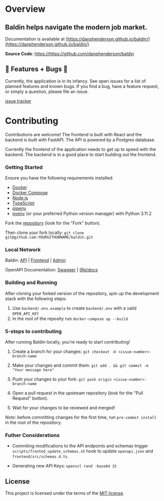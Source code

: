 # Overview

Baldin helps navigate the modern job market.
------

Documentation is available at [https://danphenderson.github.io/baldin/](https://danphenderson.github.io/baldin/)


**Source Code**:  <a href="https://github.com/danphenderson/baldin" target="_blank">https://https://github.com/danphenderson/baldin</a>


## 🚧 Features + Bugs 🚧

Currently, the application is in its infancy. See open issues for a list of planned features and known bugs. If you find a bug, have a feature request, or simply a question, please file an issue.

[issue tracker](https://github.com/danphenderson/baldin/issues)

# Contributing

Contributions are welcome! The frontend is built with React and the backend is built with FastAPI. The API is powered by a Postgres database.

Currently the frontend of the application needs to get up to speed with the backend. The backend is in a good place to start building out the frontend.

### Getting Started

Ensure you have the following requirements installed:

- [Docker](https://docs.docker.com/get-docker/)
- [Docker Compose](https://docs.docker.com/compose/install/)
- [Node.js](https://nodejs.org/en/download/)
- [TypeScript](https://www.typescriptlang.org/download)
- [pipenv](https://pipenv.pypa.io/en/latest/)
- [pyenv](`https://github.com/pyenv/pyenv#installation`) (or your preferred Python version manager) with Python 3.11.2


Fork the [repository](https://github.com/danphenderson) (look for the "Fork" button).

Then clone your fork locally: `git clone git@github.com:YOURGITHUBNAME/baldin.git`


### Local Network

Baldin: [API](http://127.0.0.1:8004) | [Frontend](http://localhost:3000/) | [Admin](http://localhost:8004/admin)

OpenAPI Documentation: [Swagger](http://127.0.0.1:8004/docs) | [(Re)docs](http://127.0.0.1:8004/redocs)


### Building and Running

After cloning your forked version of the repository, spin up the development stack with the following steps:

1. Use `backend/.env.example` to create `backend/.env` with a valid `OPEN_API_KEY`
2. In the root of the reposity run `docker-compose up --build`

### 5-steps to contributing

After running Baldin locally, you're ready to start contributing!

1. Create a branch for your changes: `git checkout -b <issue-number>-branch-name`

2. Make your changes and commit them:
   `git add . && git commit -m "Your message here"`

3. Push your changes to your fork:
    `git push origin <issue-number>-branch-name`

4. Open a pull request in the upstream repository (look for the "Pull Request" button).

5. Wait for your changes to be reviewed and merged!

*Note*: before committing changes for the first time, run  `pre-commit install` in the root of the repository.

### Futher Considerations

- Commiting modifications to the API endpoints and schemas trigger  `scripts/fronted_update_schemas.sh` hook to update `openapi.json` and `frontend/src/schemas.d.ts`.

- Generating new API Keys: `openssl rand -base64 32`

## License
This project is licensed under the terms of the [MIT license](/LICENSE).
